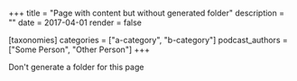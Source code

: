 +++
title = "Page with content but without generated folder"
description = ""
date = 2017-04-01
render = false

[taxonomies]
categories = ["a-category", "b-category"]
podcast_authors = ["Some Person", "Other Person"]
+++

Don't generate a folder for this page
